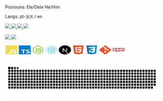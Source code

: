 <p>Pronouns: Ele/Dele He/Him</p>
<p>Langs: pt-🇧🇷 / en</p>

<div>
  <a href="https://twitter.com/GuiMoraesDev" target="_blank">
    <img
      src="https://img.shields.io/badge/Twitter-1DA1F2?style=for-the-badge&logo=twitter&logoColor=white"
      target="_blank"
    />
  </a>
  <a href="https://instagram.com/GuiMoraesDev" target="_blank">
    <img
      src="https://img.shields.io/badge/-Instagram-%23E4405F?style=for-the-badge&logo=instagram&logoColor=white"
      target="_blank"
    />
  </a>
  <a href="https://www.linkedin.com/in/GuiMoraesDev" target="_blank">
    <img
      src="https://img.shields.io/badge/-LinkedIn-%230077B5?style=for-the-badge&logo=linkedin&logoColor=white"
      target="_blank"
    />
  </a>
  <a href = "mailto:guimoraes.dev@gmail.com">
    <img
      src="https://img.shields.io/badge/-Gmail-%23333?style=for-the-badge&logo=gmail&logoColor=white"
      target="_blank"
    />
  </a>
</div>

<br/>

<a href="https://github.com/GuiMoraesDev">
  <img
    height="165em"
    src="https://github-readme-stats.vercel.app/api?username=GuiMoraesDev&show_icons=true&theme=dracula&include_all_commits=true&count_private=true&disable_animations=false&hide=stars,contribs"
  />
  <img
    height="165em"
    src="https://github-readme-stats.vercel.app/api/top-langs/?username=GuiMoraesDev&layout=compact&langs_count=7&theme=dracula"
  />
</a>
  
<div style="display: inline_block">
  <br>
  <img
    align="center"
    alt="Js badge"
    height="30"
    width="40"
    src="https://raw.githubusercontent.com/devicons/devicon/master/icons/javascript/javascript-plain.svg"
  />
  <img
    align="center"
    alt="Ts badge"
    height="30"
    width="40"
    src="https://raw.githubusercontent.com/devicons/devicon/master/icons/typescript/typescript-plain.svg"
  />
  <img
    align="center"
    alt="NodeJS badge"
    height="30"
    width="40"
    src="https://raw.githubusercontent.com/devicons/devicon/master/icons/nodejs/nodejs-original.svg"
  />
  <img
    align="center"
    alt="React badge"
    height="30"
    width="40"
    src="https://raw.githubusercontent.com/devicons/devicon/master/icons/react/react-original.svg"
  />
  <img
    align="center"
    alt="NextJS badge"
    height="30"
    width="40"
    src="https://raw.githubusercontent.com/devicons/devicon/master/icons/nextjs/nextjs-original.svg"
  />
  <img
    align="center"
    alt="HTML badge"
    height="30"
    width="40"
    src="https://raw.githubusercontent.com/devicons/devicon/master/icons/html5/html5-original.svg"
  />
  <img
    align="center"
    alt="CSS badge"
    height="30"
    width="40"
    src="https://raw.githubusercontent.com/devicons/devicon/master/icons/css3/css3-original.svg"
  />
  <img
    align="center"
    alt="Git badge"
    height="30"
    width="40"
    src="https://raw.githubusercontent.com/devicons/devicon/master/icons/git/git-original.svg"
  />
  <img
    align="center"
    alt="NPM badge"
    height="30"
    width="40"
    src="https://raw.githubusercontent.com/devicons/devicon/master/icons/npm/npm-original-wordmark.svg"
  />
</div>
  
<br/>

![Snake animation](https://raw.githubusercontent.com/GuiMoraesDev/GuiMoraesDev/output/github-contribution-grid-snake.svg)
